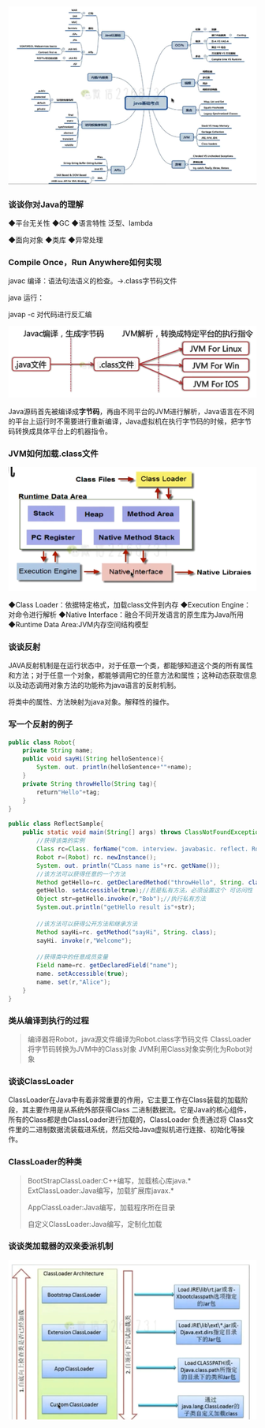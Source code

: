 ![image-20210603093012848](JVM.assets/image-20210603093012848.png)

### 谈谈你对Java的理解

◆平台无关性
◆GC
◆语言特性 泛型、lambda

◆面向对象
◆类库
◆异常处理

### Compile Once，Run Anywhere如何实现

javac 编译：语法句法语义的检查。->.class字节码文件

java 运行：

javap -c 对代码进行反汇编

![image-20210603094220253](JVM.assets/image-20210603094220253.png)

Java源码首先被编译成**字节码**，再由不同平台的JVM进行解析，Java语言在不同的平台上运行时不需要进行重新编译，Java虚拟机在执行字节码的时候，把字节码转换成具体平台上的机器指令。

### JVM如何加载.class文件

![image-20210603094529708](JVM.assets/image-20210603094529708.png)

◆Class Loader：依据特定格式，加载class文件到内存
◆Execution Engine：对命令进行解析
◆Native Interface：融合不同开发语言的原生库为Java所用
◆Runtime Data Area:JVM内存空间结构模型

### 谈谈反射

JAVA反射机制是在运行状态中，对于任意一个类，都能够知道这个类的所有属性和方法；对于任意一个对象，都能够调用它的任意方法和属性；这种动态获取信息以及动态调用对象方法的功能称为java语言的反射机制。

将类中的属性、方法映射为java对象。解释性的操作。

### 写一个反射的例子

```java
public class Robot{
	private String name; 
    public void sayHi(String helloSentence){
		System. out. println(helloSentence+""+name);
    }
    private String throwHello(String tag){
		return"Hello"+tag;
    }
}
```



```java
public class ReflectSample{
	public static void main(String[] args) throws ClassNotFoundException, IllegalAccessE){
        //获得该类的实例
 		Class rc=Class. forName("com. interview. javabasic. reflect. Robot"); 
        Robot r=(Robot) rc. newInstance(); 
        System. out. println("CLass name is"+rc. getName());
        //该方法可以获得任意的一个方法
        Method getHello=rc. getDeclaredMethod("throwHello", String. class); 
        getHello. setAccessible(true);//若是私有方法，必须设置这个 可访问性
        Object str=getHello.invoke(r,"Bob");//执行私有方法
        System.out.println("getHello result is"+str);
        
        //该方法可以获得公开方法和继承方法
        Method sayHi=rc. getMethod("sayHi", String. class); 
        sayHi. invoke(r,"Welcome");       
        
        //获得类中的任意成员变量
        Field name=rc. getDeclaredField("name"); 
        name. setAccessible(true); 
        name. set(r,"Alice");
    }
}
```



### 类从编译到执行的过程

>编译器将Robot，java源文件编译为Robot.class字节码文件
>ClassLoader将字节码转换为JVM中的Class<Robot>对象
>JVM利用Class<Robot>对象实例化为Robot对象

### 谈谈ClassLoader

ClassLoader在Java中有着非常重要的作用，它主要工作在Class装载的加载阶段，其主要作用是从系统外部获得Class 二进制数据流。它是Java的核心组件，所有的Class都是由ClassLoader进行加载的，ClassLoader 负责通过将 Class文件里的二进制数据流装载进系统，然后交给Java虚拟机进行连接、初始化等操作。

### ClassLoader的种类

>BootStrapClassLoader:C++编写，加载核心库java.*
>ExtClassLoader:Java编写，加载扩展库javax.*
>
>AppClassLoader:Java编写，加载程序所在目录
>
>自定义ClassLoader:Java编写，定制化加载

### 谈谈类加载器的双亲委派机制

![image-20210603144336269](JVM.assets/image-20210603144336269.png)
